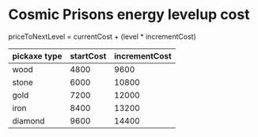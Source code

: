 # Cosmic Prisons energy levelup cost

priceToNextLevel = currentCost + (level * incrementCost)

| pickaxe type | startCost | incrementCost |
|-|-|-|
| wood | 4800 | 9600 |
| stone | 6000 | 10800 |
| gold | 7200 | 12000 |
| iron | 8400 | 13200 |
| diamond | 9600 | 14400 |
